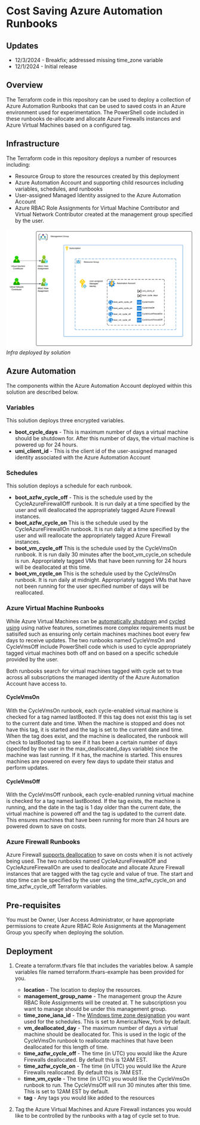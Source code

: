 # Cost Saving Azure Automation Runbooks 

## Updates
* 12/3/2024 - Breakfix; addressed missing time_zone variable
* 12/1/2024 - Initial release

## Overview
The Terraform code in this repository can be used to deploy a collection of Azure Automation Runbooks that can be used to saved costs in an Azure environment used for experimentation. The PowerShell code included in these runbooks de-allocate and allocate Azure Firewalls instances and Azure Virtual Machines based on a configured tag.

## Infrastructure
The Terraform code in this repository deploys a number of resources including:

* Resource Group to store the resources created by this deployment
* Azure Automation Account and supporting child resources including variables, schedules, and runbooks
* User-assigned Managed Identity assigned to the Azure Automation Account
* Azure RBAC Role Assignments for Virtual Machine Contributor and Virtual Network Contributor created at the management group specified by the user.

![infra deployed by solution](/assets/infra.svg)
*Infra deployed by solution*



## Azure Automation
The components within the Azure Automation Account deployed within this solution are described below.

### Variables
This solution deploys three encrypted variables.
* **boot_cycle_days** - This is maximum number of days a virtual machine should be shutdown for. After this number of days, the virtual machine is powered up for 24 hours.
* **umi_client_id** - This is the client id of the user-assigned managed identity associated with the Azure Automation Account

### Schedules
This solution deploys a schedule for each runbook.
* **boot_azfw_cycle_off** - This is the schedule used by the CycleAzureFirewallOff runbook. It is run daily at a time specified by the user and will deallocated the appropriately tagged Azure Firewall instances.
* **boot_azfw_cycle_on** This is the schedule used by the CycleAzureFirewallOn runbook. It is run daily at a time specified by the user and will reallocate the appropriately tagged Azure Firewall instances.
* **boot_vm_cycle_off** This is the schedule used by the CycleVmsOn runbook. It is run daily 30 minutes after the boot_vm_cycle_on schedule is run. Appropriately tagged VMs that have been running for 24 hours will be deallocated at this time.
* **boot_vm_cycle_on** This is the schedule used by the CycleVmsOn runbook. It is run daily at midnight. Appropriately tagged VMs that have not been running for the user specified number of days will be reallocated.

### Azure Virtual Machine Runbooks
While Azure Virtual Machines can be [automatically shutdown](https://learn.microsoft.com/en-us/azure/virtual-machines/auto-shutdown-vm?tabs=portal) and [cycled using](https://learn.microsoft.com/en-us/azure/azure-functions/start-stop-vms/overview) using native features, sometimes more complex requirements must be satisifed such as ensuring only certain machines machines boot every few days to receive updates. The two runbooks named CycleVmsOn and CycleVmsOff include PowerShell code which is used to cycle appropriately tagged virtual machines both off and on based on a specific schedule provided by the user.

Both runbooks search for virtual machines tagged with cycle set to true across all subscriptions the managed identity of the Azure Automation Account have access to. 

#### CycleVmsOn
With the CycleVmsOn runbook, each cycle-enabled virtual machine is checked for a tag named lastBooted. If this tag does not exist this tag is set to the current date and time. When the machine is stopped and does not have this tag, it is started and the tag is set to the current date and time. When the tag does exist, and the machine is deallocated, the runbook will check to lastBooted tag to see if it has been a certain number of days (specifed by the user in the max_deallocated_days variable) since the machine was last running. If it has, the machine is started. This ensures machines are powered on every few days to update their status and perform updates.

#### CycleVmsOff
With the CycleVmsOff runbook, each cycle-enabled running virtual machine is checked for a tag named lastBooted. If the tag exists, the machine is running, and the date in the tag is 1 day older than the current date, the virtual machine is powered off and the tag is updated to the current date. This ensures machines that have been running for more than 24 hours are powered down to save on costs.

### Azure Firewall Runbooks
Azure Firewall [supports deallocation](https://learn.microsoft.com/en-us/azure/firewall/firewall-faq#how-can-i-stop-and-start-azure-firewall) to save on costs when it is not actively being used. The two runbooks named CycleAzureFirewallOff and CycleAzureFirewallOn are used to deallocate and allocate Azure Firewall instances that are tagged with the tag cycle and value of true. The start and stop time can be specified by the user using the time_azfw_cycle_on and time_azfw_cycle_off Terraform variables. 

## Pre-requisites
You must be Owner, User Access Administrator, or have appropriate permissions to create Azure RBAC Role Assignments at the Management Group you specify when deploying the solution.

## Deployment
1. Create a terraform.tfvars file that includes the variables below. A sample variables file named terraform.tfvars-example has been provided for you.

    * **location** - The location to deploy the resources.
    * **management_group_name** - The management group the Azure RBAC Role Assignments will be created at. T    he subscriptiosn you want to manage should be under this management group.
    * **time_zone_iana_id** - The [Windows time zone designation](https://learn.microsoft.com/en-us/rest/api/maps/timezone/get-timezone-enum-windows?view=rest-maps-2024-04-01&tabs=HTTP#examples) you want used for the schedules. This is set to America/New_York by default.
    * **vm_deallocated_day** - The maximum number of days a virtual machine should be deallocated for. This is used in the logic of the CycleVmsOn runbook to reallocate machines that have been deallocated for this length of time.
    * **time_azfw_cycle_off** - The time (in UTC) you would like the Azure Firewalls deallocated. By default this is 12AM EST.
    * **time_azfw_cycle_on** - The time (in UTC) you would like the Azure Firewalls reallocated. By default this is 7AM EST.
    * **time_vm_cycle** - The time (in UTC) you would like the CycleVmsOn runbook to run. The CycleVmsOff will run 30 minutes after this time. This is set to 12AM EST by default.
    * **tag** - Any tags you would like added to the resources

2. Tag the Azure Virtual Machines and Azure Firewall instances you would like to be controlled by the runbooks with a tag of cycle set to true.
